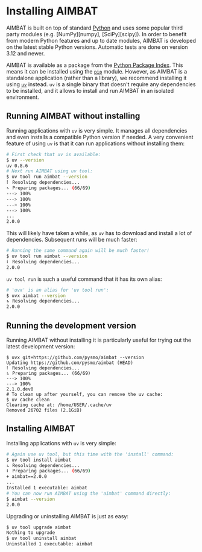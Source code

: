 # Installing AIMBAT

AIMBAT is built on top of standard [Python](https://www.python.org) and uses
some popular third party modules (e.g. [NumPy][numpy], [SciPy][scipy]). In
order to benefit from modern Python features and up to date modules, AIMBAT is
developed on the latest stable Python versions. Automatic tests are done on
version 3.12 and newer.

AIMBAT is available as a package from the
[Python Package Index](https://pypi.org/project/aimbat/). This means it can be
installed using the [`pip`](https://pip.pypa.io/en/stable/) module. However, as
AIMBAT is a standalone application (rather than a library), we recommend
installing it using [`uv`](https://docs.astral.sh/uv/) instead. `uv` is a
single binary that doesn't require any dependencies to be installed, and it
allows to install and run AIMBAT in an isolated environment.

## Running AIMBAT without installing

Running applications with `uv` is very simple. It manages all dependencies and
even installs a compatible Python version if needed. A very convenient feature
of using `uv` is that it can run applications without installing them:

<!-- termynal -->

```bash
# First check that uv is available:
$ uv --version
uv 0.8.6 
# Next run AIMBAT using uv tool:
$ uv tool run aimbat --version
⠇ Resolving dependencies...
⠦ Preparing packages... (66/69)
---> 100%
---> 100%
---> 100%
---> 100%
...
2.0.0
```

This will likely have taken a while, as `uv` has to download and install a lot
of dependencies. Subsequent runs will be much faster:

<!-- termynal -->

```bash
# Running the same command again will be much faster!
$ uv tool run aimbat --version
⠇ Resolving dependencies...
2.0.0
```

`uv tool run` is such a useful command that it has its own alias:

<!-- termynal -->

```bash
# 'uvx' is an alias for 'uv tool run':
$ uvx aimbat --version
⠦ Resolving dependencies...
2.0.0
```

## Running the development version

Running AIMBAT without installing it is particularly useful for trying out the
latest development version:

<!-- termynal -->

```
$ uvx git+https://github.com/pysmo/aimbat --version
Updating https://github.com/pysmo/aimbat (HEAD)
⠇ Resolving dependencies...
⠦ Preparing packages... (66/69)
---> 100%
---> 100%
2.1.0.dev0
# To clean up after yourself, you can remove the uv cache:
$ uv cache clean
Clearing cache at: /home/USER/.cache/uv
Removed 26702 files (2.1GiB)
```

## Installing AIMBAT

Installing applications with `uv` is very simple:

<!-- termynal -->

```bash
# Again use uv tool, but this time with the 'install' command:
$ uv tool install aimbat
⠦ Resolving dependencies...
⠇ Preparing packages... (66/69)
+ aimbat==2.0.0
...
Installed 1 executable: aimbat
# You can now run AIMBAT using the 'aimbat' command directly:
$ aimbat --version
2.0.0
```

Upgrading or uninstalling AIMBAT is just as easy:

<!-- termynal -->

```bash
$ uv tool upgrade aimbat
Nothing to upgrade
$ uv tool uninstall aimbat
Uninstalled 1 executable: aimbat
```
